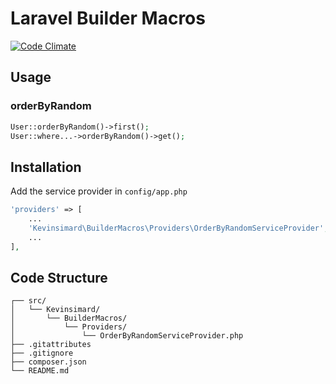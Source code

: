 # Laravel Builder Macros
[![Code Climate](https://codeclimate.com/github/kevinsimard/laravel-builder-macros/badges/gpa.svg)](https://codeclimate.com/github/kevinsimard/laravel-builder-macros)

## Usage
### orderByRandom
```php
User::orderByRandom()->first();
User::where...->orderByRandom()->get();
```

## Installation
Add the service provider in ```config/app.php```

```php
'providers' => [
    ...
    'Kevinsimard\BuilderMacros\Providers\OrderByRandomServiceProvider',
    ...
],
```

## Code Structure
    ┌── src/
    │   └── Kevinsimard/
    │       └── BuilderMacros/
    │           └── Providers/
    │               └── OrderByRandomServiceProvider.php
    ├── .gitattributes
    ├── .gitignore
    ├── composer.json
    └── README.md
